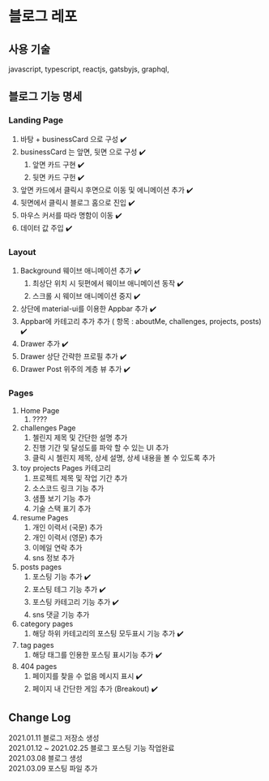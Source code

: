 # 블로그 레포

## 사용 기술

javascript, typescript, reactjs, gatsbyjs, graphql, 

## 블로그 기능 명세

### Landing Page

  1. 바탕 + businessCard 으로 구성 :heavy_check_mark:
  2. businessCard 는 앞면, 뒷면 으로 구성 :heavy_check_mark:
     1. 앞면 카드 구현 :heavy_check_mark:
     2. 뒷면 카드 구헌 :heavy_check_mark:
  3. 앞면 카드에서 클릭시 후면으로 이동 및 에니메이션 추가 :heavy_check_mark:
  4. 뒷면에서 클릭시 블로그 홈으로 진입 :heavy_check_mark:
  5. 마우스 커서를 따라 명함이 이동 :heavy_check_mark:
  6. 데이터 값 주입 :heavy_check_mark:
  
### Layout

  1. Background 웨이브 애니메이션 추가 :heavy_check_mark:
     1. 최상단 위치 시 뒷편에서 웨이브 애니메이션 동작 :heavy_check_mark:
     2. 스크롤 시 웨이브 애니메이션 중지 :heavy_check_mark:
  2. 상단에 material-ui를 이용한 Appbar 추가 :heavy_check_mark:
  3. Appbar에 카테고리 추가 추가 ( 항목 : aboutMe, challenges, projects, posts) :heavy_check_mark:
  4. Drawer 추가 :heavy_check_mark:
  5. Drawer 상단 간략한 프로필 추가 :heavy_check_mark:
  6. Drawer Post 위주의 계층 뷰 추가 :heavy_check_mark:

### Pages

  1. Home Page
     1. ????
  2. challenges Page 
     1. 첼린지 제목 및 간단한 설명 추가
     2. 진행 기간 및 달성도를 파악 할 수 있는 UI 추가
     3. 클릭 시 첼린지 제목, 상세 설명, 상세 내용을 볼 수 있도록 추가
  3. toy projects Pages 카테고리
     1. 프로젝트 제목 및 작업 기간 추가
     2. 소스코드 링크 기능 추가
     3. 샘플 보기 기능 추가
     4. 기술 스택 표기 추가
  4. resume Pages
     1. 개인 이력서 (국문) 추가
     2. 개인 이력서 (영문) 추가
     3. 이메일 연락 추가
     4. sns 정보 추가
  5. posts pages
     1. 포스팅 기능 추가 :heavy_check_mark:
     2. 포스팅 테그 기능 추가 :heavy_check_mark:
     3. 포스팅 카테고리 기능 추가 :heavy_check_mark:
     4. sns 댓글 기능 추가
  6. category pages
     1. 해당 하위 카테고리의 포스팅 모두표시 기능 추가 :heavy_check_mark:
  7. tag pages
     1. 해당 태그를 인용한 포스팅 표시기능 추가 :heavy_check_mark:
  8. 404 pages
     1. 페이지를 찾을 수 없음 메시지 표시 :heavy_check_mark:
     2. 페이지 내 간단한 게임 추가 (Breakout) :heavy_check_mark:

## Change Log
  2021.01.11              블로그 저장소 생성  
  2021.01.12 ~ 2021.02.25 블로그 포스팅 기능 작업완료  
  2021.03.08              블로그 생성  
  2021.03.09              포스팅 파일 추가
